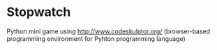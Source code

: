 # Stopwatch
Python mini game using http://www.codeskulptor.org/ (browser-based programming environment for Pyhton programming language)
